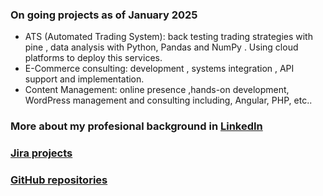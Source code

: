 ### On going projects as of January 2025
 - ATS (Automated Trading System): back testing trading strategies with pine , data analysis with Python, Pandas and NumPy . Using cloud platforms to deploy this services.
 - E-Commerce consulting: development , systems integration , API support and implementation. 
 - Content Management: online presence ,hands-on development,  WordPress management and consulting including, Angular, PHP, etc.. 


### More about my profesional background in [LinkedIn](https://www.linkedin.com/in/ramon-joseph-castillo-sanchez-ba45a45/)

### [Jira projects](https://rcastillo-team.atlassian.net/jira/projects?page=1&sortKey=name&sortOrder=ASC)

### [GitHub repositories](https://github.com/rjcastillos)

